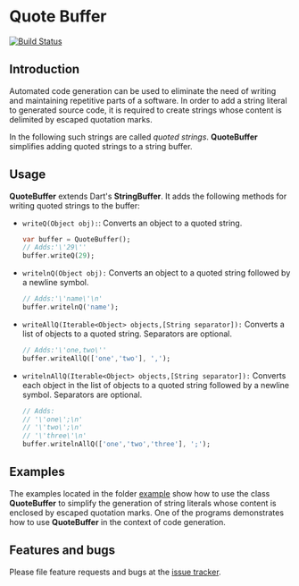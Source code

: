 # Quote Buffer
[![Build Status](https://travis-ci.com/simphotonics/quote_buffer.svg?branch=master)](https://travis-ci.com/simphotonics/quote_buffer)

## Introduction

Automated code generation can be used to eliminate the need of writing and maintaining repetitive
parts of a software. In order to add a string literal to generated source code, it is required
to create strings whose content is delimited by escaped quotation marks.

In the following such strings are called *quoted strings*. **QuoteBuffer** simplifies
adding quoted strings to a string buffer.

## Usage

**QuoteBuffer** extends Dart's **StringBuffer**. It adds the following methods
for writing quoted strings to the buffer:
- ```writeQ(Object obj):```:
  Converts an object to a quoted string.
  ```Dart
  var buffer = QuoteBuffer();
  // Adds:'\'29\''
  buffer.writeQ(29);
  ```
- ```writelnQ(Object obj):```
  Converts an object to a quoted string followed by a newline symbol.
  ```Dart
  // Adds:'\'name\'\n'
  buffer.writelnQ('name');
  ```
- ```writeAllQ(Iterable<Object> objects,[String separator]):```
  Converts a list of objects to a quoted string.
  Separators are optional.
  ```Dart
  // Adds:'\'one,two\''
  buffer.writeAllQ(['one','two'], ',');
  ```
- ```writelnAllQ(Iterable<Object> objects,[String separator]):```
  Converts each object in the list of objects
  to a quoted string followed by a newline symbol.
  Separators are optional.
  ```Dart
  // Adds:
  // '\'one\';\n'
  // '\'two\';\n'
  // '\'three\'\n'
  buffer.writelnAllQ(['one','two','three'], ';');
  ```

## Examples

The examples located in the folder [example] show how to use the class **QuoteBuffer** to simplify the
generation of string literals whose content is enclosed by escaped quotation marks. One of the programs demonstrates how to use **QuoteBuffer** in the context of code generation.

## Features and bugs

Please file feature requests and bugs at the [issue tracker].

[issue tracker]: https://github.com/simphotonics/quote_buffer/issues
[code_builder]: https://pub.dev/packages/code_builder
[example]: example
